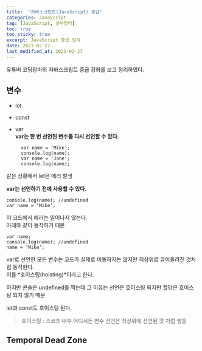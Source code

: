 ```yaml
---
title:  "자바스크립트(JavaScript) 중급"
categories: JavaScript
tag: [JavaScript, 공부정리]
toc: true
toc_sticky: true
excerpt: JavaScript 중급 정리
date: 2023-02-27
last_modified_at: 2023-02-27
---
```

유튜버 코딩앙마의 자바스크립트 중급 강좌를 보고 정리하였다.  

## 변수
* let   
* const
* var   
**var는 한 번 선언된 변수를 다시 선언할 수 있다.**

        var name = ‘Mike’;
        console.log(name);
        var name = ‘Jane’;
        console.log(name);

같은 상황에서 let은 에러 발생

**var는 선언하기 전에 사용할 수 있다.**

    console.log(name); //undefined
    var name = ‘Mike’;
이 코드에서 에러는 일어나지 않는다.   
아래와 같이 동작하기 때문

    var name;
    console.log(name); //undefined
    name = ‘Mike’;
var로 선언한 모든 변수는 코드가 실제로 이동하지는 않지만 최상위로 끌어올려진 것처럼 동작한다.   
이를 *호이스팅(hoisting)*이라고 한다.   

하지만 콘솔은 undefined를 찍는데 그 이유는 선언은 호이스팅 되지만 할당은 호이스팅 되지 않기 때문

let과 const도 호이스팅 된다.

>호이스팅 : 스코프 내부 어디서든 변수 선언은 최상위에 선언된 것 처럼 행동

## Temporal Dead Zone

